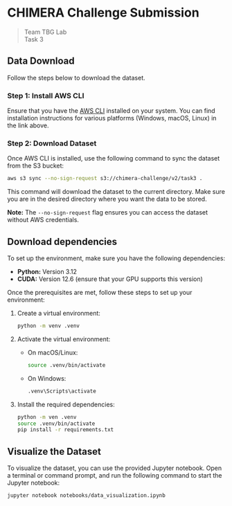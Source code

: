 # CHIMERA Challenge Submission

> Team TBG Lab<br>
> Task 3

## Data Download

Follow the steps below to download the dataset.

### Step 1: Install AWS CLI

Ensure that you have the [AWS CLI](https://docs.aws.amazon.com/cli/latest/userguide/getting-started-install.html) installed on your system.
You can find installation instructions for various platforms (Windows, macOS, Linux) in the link above.

### Step 2: Download Dataset

Once AWS CLI is installed, use the following command to sync the dataset from the S3 bucket:

```bash
aws s3 sync --no-sign-request s3://chimera-challenge/v2/task3 .
```

This command will download the dataset to the current directory.
Make sure you are in the desired directory where you want the data to be stored.

**Note:** The `--no-sign-request` flag ensures you can access the dataset without AWS credentials.

## Download dependencies
To set up the environment, make sure you have the following dependencies:
- **Python:** Version 3.12
- **CUDA:** Version 12.6 (ensure that your GPU supports this version)

Once the prerequisites are met, follow these steps to set up your environment:

1. Create a virtual environment:
    ```bash
    python -m venv .venv
    ```
2. Activate the virtual environment:
   - On macOS/Linux:
       ```bash
       source .venv/bin/activate
       ```
   - On Windows:
      ```bash
      .venv\Scripts\activate
      ```

3. Install the required dependencies:
    ```bash
    python -m ven .venv
    source .venv/bin/activate
    pip install -r requirements.txt
    ```

## Visualize the Dataset

To visualize the dataset, you can use the provided Jupyter notebook.
Open a terminal or command prompt, and run the following command to start the Jupyter notebook:

```bash
jupyter notebook notebooks/data_visualization.ipynb
```